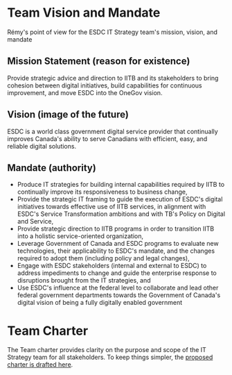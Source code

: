 # Team Vision and Mandate
Rémy's point of view for the ESDC IT Strategy team's mission, vision, and mandate

## Mission Statement (reason for existence)
Provide strategic advice and direction to IITB and its stakeholders to bring cohesion between digital initiatives, build capabilities for continuous improvement, and move ESDC into the OneGov vision.

## Vision (image of the future)
ESDC is a world class government digital service provider that continually improves Canada's ability to serve Canadians with efficient, easy, and reliable digital solutions.

## Mandate (authority)
- Produce IT strategies for building internal capabilities required by IITB to continually improve its responsiveness to business change, 
- Provide the strategic IT framing to guide the execution of ESDC's digital initiatives towards effective use of IITB services, in alignment with ESDC's Service Transformation ambitions and with TB's Policy on Digital and Service, 
- Provide strategic direction to IITB programs in order to transition IITB into a holistic service-oriented organization,
- Leverage Government of Canada and ESDC programs to evaluate new technologies, their applicability to ESDC's mandate, and the changes required to adopt them (including policy and legal changes),
- Engage with ESDC stakeholders (internal and external to ESDC) to address impediments to change and guide the enterprise response to disruptions brought from the IT strategies, and
- Use ESDC's influence at the federal level to collaborate and lead other federal government departments towards the Government of Canada's digital vision of being a fully digitally enabled government

# Team Charter
The Team charter provides clarity on the purpose and scope of the IT Strategy team for all stakeholders. To keep things simpler, the [proposed charter is drafted here](RemyProposal_TeamCharter.md).

